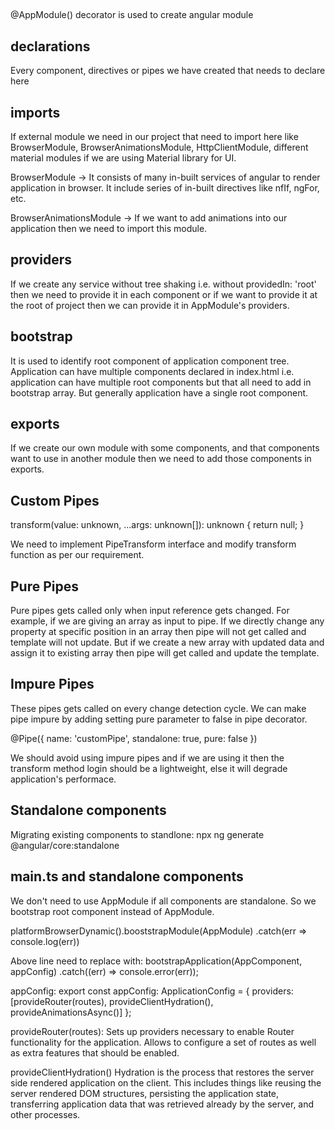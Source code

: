 ##
@AppModule() decorator is used to create angular module

## declarations
Every component, directives or pipes we have created that needs to declare here

## imports
If external module we need in our project that need to import here like BrowserModule, BrowserAnimationsModule, HttpClientModule, different material modules if we are using Material library for UI.

BrowserModule -> It consists of many in-built services of angular to render application in browser. It include series of in-built directives like nfIf, ngFor, etc.

BrowserAnimationsModule -> If we want to add animations into our application then we need to import this module.

## providers
If we create any service without tree shaking i.e. without providedIn: 'root' then we need to provide it in each component or if we want to provide it at the root of project then we can provide it in AppModule's providers.

## bootstrap
It is used to identify root component of application component tree. Application can have multiple components declared in index.html i.e. application can have multiple root components but that all need to add in bootstrap array.
But generally application have a single root component.

## exports
If we create our own module with some components, and that components want to use in another module then we need to add those components in exports.

## Custom Pipes

transform(value: unknown, ...args: unknown[]): unknown {
    return null;
}

We need to implement PipeTransform interface and modify transform function as per our requirement. 

## Pure Pipes
Pure pipes gets called only when input reference gets changed.
For example, if we are giving an array as input to pipe. If we directly change any property at specific position in an array then pipe will not get called and template will not update. But if we create a new array with updated data and assign it to existing array then pipe will get called and update the template.

## Impure Pipes
These pipes gets called on every change detection cycle. We can make pipe impure by adding setting pure parameter to false in pipe decorator.

@Pipe({
  name: 'customPipe',
  standalone: true,
  pure: false
})

We should avoid using impure pipes and if we are using it then the transform method login should be a lightweight, else it will degrade application's performace.

## Standalone components
Migrating existing components to standlone:
npx ng generate @angular/core:standalone

## main.ts and standalone components
We don't need to use AppModule if all components are standalone. So we bootstrap root component instead of AppModule.

platformBrowserDynamic().booststrapModule(AppModule)
  .catch(err => console.log(err))

Above line need to replace with:
bootstrapApplication(AppComponent, appConfig)
  .catch((err) => console.error(err));

appConfig:
export const appConfig: ApplicationConfig = {
  providers: [provideRouter(routes), provideClientHydration(), provideAnimationsAsync()]
};

provideRouter(routes):
Sets up providers necessary to enable Router functionality for the application. Allows to configure a set of routes as well as extra features that should be enabled.

provideClientHydration()
Hydration is the process that restores the server side rendered application on the client. This includes things like reusing the server rendered DOM structures, persisting the application state, transferring application data that was retrieved already by the server, and other processes.